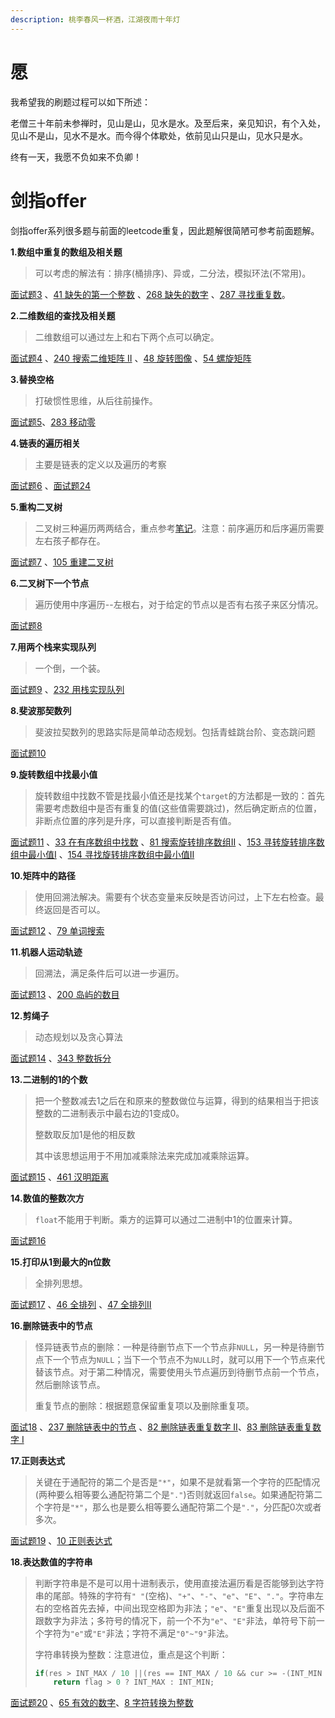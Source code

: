 ```yaml
---
description: 桃李春风一杯酒，江湖夜雨十年灯
---
```


# 愿

我希望我的刷题过程可以如下所述：

老僧三十年前未参禅时，见山是山，见水是水。及至后来，亲见知识，有个入处，见山不是山，见水不是水。而今得个体歇处，依前见山只是山，见水只是水。

终有一天，我愿不负如来不负卿！

# 剑指offer

剑指offer系列很多题与前面的leetcode重复，因此题解很简陋可参考前面题解。

**1.数组中重复的数组及相关题**

> 可以考虑的解法有：排序(桶排序)、异或，二分法，模拟环法(不常用)。

[面试题3](offer3.md) 、[41 缺失的第一个整数](41.md) 、[268 缺失的数字](268.md) 、[287 寻找重复数](287.md)。

**2.二维数组的查找及相关题**

> 二维数组可以通过左上和右下两个点可以确定。

[面试题4](offer4.md) 、[240 搜索二维矩阵 II](240.md) 、[48 旋转图像](48.md) 、[54 螺旋矩阵](54.md) 

**3.替换空格**

> 打破惯性思维，从后往前操作。

[面试题5](offer5.md)、[283 移动零](283.md) 

**4.链表的遍历相关**

> 主要是链表的定义以及遍历的考察

[面试题6](offer6.md) 、[面试题24](offer24.md) 

**5.重构二叉树**

> 二叉树三种遍历两两结合，重点参考[笔记](https://blog.csdn.net/qq_34342154/article/details/77104202)。注意：前序遍历和后序遍历需要左右孩子都存在。

[面试题7](offer7.md) 、[105 重建二叉树](105.md) 

**6.二叉树下一个节点**

> 遍历使用中序遍历--左根右，对于给定的节点以是否有右孩子来区分情况。

[面试题8](offer8.md)

**7.用两个栈来实现队列**

> 一个倒，一个装。

[面试题9](offer9.md) 、[232 用栈实现队列](232.md) 

**8.斐波那契数列**

> 斐波拉契数列的思路实际是简单动态规划。包括青蛙跳台阶、变态跳问题

[面试题10](offer10.md) 

**9.旋转数组中找最小值**

> 旋转数组中找数不管是找最小值还是找某个`target`的方法都是一致的：首先需要考虑数组中是否有重复的值(这些值需要跳过)，然后确定断点的位置，非断点位置的序列是升序，可以直接判断是否有值。

[面试题11](11.md) 、[33 在有序数组中找数](33.md) 、[81 搜索旋转排序数组II](81.md)  、[153 寻转旋转排序数组中最小值I](153.md) 、[154 寻找旋转排序数组中最小值II](154.md) 

**10.矩阵中的路径**

> 使用回溯法解决。需要有个状态变量来反映是否访问过，上下左右检查。最终返回是否可以。

[面试题12](offer12.md) 、[79 单词搜索](79.md) 

**11.机器人运动轨迹**

> 回溯法，满足条件后可以进一步遍历。

[面试题13](offer13.md) 、[200 岛屿的数目](200.md) 

**12.剪绳子**

> 动态规划以及贪心算法

[面试题14](offer) 、[343 整数拆分](343.md) 

**13.二进制的1的个数**

> 把一个整数减去1之后在和原来的整数做位与运算，得到的结果相当于把该整数的二进制表示中最右边的1变成0。
>
> 整数取反加1是他的相反数
>
> 其中该思想运用于不用加减乘除法来完成加减乘除运算。

[面试题15](offer15.md) 、[461 汉明距离](461.md) 

**14.数值的整数次方**

> `float`不能用于判断。乘方的运算可以通过二进制中1的位置来计算。

[面试题16](offer16.md) 

**15.打印从1到最大的n位数**

> 全排列思想。

[面试题17](offer17.md) 、[46 全排列](45.md) 、[47 全排列II](47.md) 

**16.删除链表中的节点**

> 怪异链表节点的删除：一种是待删节点下一个节点非`NULL`，另一种是待删节点下一个节点为`NULL`；当下一个节点不为`NULL`时，就可以用下一个节点来代替该节点。对于第二种情况，需要使用头节点遍历到待删节点前一个节点，然后删除该节点。
>
> 重复节点的删除：根据题意保留重复项以及删除重复项。

[面试18](offer18.md) 、[237 删除链表中的节点](237.md) 、[82 删除链表重复数字 II](82.md)、[83 删除链表重复数字 I](83.md) 

**17.正则表达式**

> 关键在于通配符的第二个是否是`"*"`，如果不是就看第一个字符的匹配情况(两种要么相等要么通配符第二个是`"."`)否则就返回`false`。如果通配符第二个字符是`"*"`，那么也是要么相等要么通配符第二个是`"."`，分匹配0次或者多次。

[面试题19](offer19.md) 、[10 正则表达式](10.md) 

**18.表达数值的字符串**

> 判断字符串是不是可以用十进制表示，使用直接法遍历看是否能够到达字符串的尾部。特殊的字符有`" "`(空格)、`"+"`、`"-"`、`"e"`、`"E"`、`"."`。字符串左右的空格首先去掉，中间出现空格即为非法；`"e"`、`"E"`重复出现以及后面不跟数字为非法；多符号的情况下，前一个不为`"e"`、`"E"`非法，单符号下前一个字符为`"e"`或`"E"`非法；字符不满足`"0"~"9"`非法。
>
> 字符串转换为整数：注意进位，重点是这个判断：
>
> ```c++
> if(res > INT_MAX / 10 ||(res == INT_MAX / 10 && cur >= -(INT_MIN % 10)))
>     return flag > 0 ? INT_MAX : INT_MIN;
> ```
>
> 

[面试题20](offer20.md) 、[65 有效的数字](65.md)、[8 字符转换为整数](8.md) 

